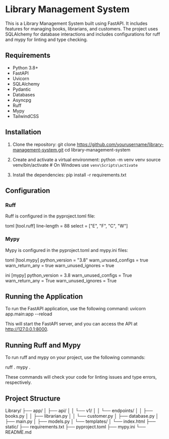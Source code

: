 # Library Management System

This is a Library Management System built using FastAPI. It includes features for managing books, librarians, and customers. The project uses SQLAlchemy for database interactions and includes configurations for ruff and mypy for linting and type checking.

## Requirements

- Python 3.8+
- FastAPI
- Uvicorn
- SQLAlchemy
- Pydantic
- Databases
- Asyncpg
- Ruff
- Mypy
- TailwindCSS

## Installation

1. Clone the repository:
   git clone https://github.com/yourusername/library-management-system.git
   cd library-management-system
   

2. Create and activate a virtual environment:
   python -m venv venv
   source venv/bin/activate  # On Windows use `venv\Scripts\activate`
   

3. Install the dependencies:
   pip install -r requirements.txt
   
## Configuration

### Ruff

Ruff is configured in the pyproject.toml file:

toml
[tool.ruff]
line-length = 88
select = ["E", "F", "C", "W"]


### Mypy

Mypy is configured in the pyproject.toml and mypy.ini files:

toml
[tool.mypy]
python_version = "3.8"
warn_unused_configs = true
warn_return_any = true
warn_unused_ignores = true


ini
[mypy]
python_version = 3.8
warn_unused_configs = True
warn_return_any = True
warn_unused_ignores = True


## Running the Application

To run the FastAPI application, use the following command:
uvicorn app.main:app --reload

This will start the FastAPI server, and you can access the API at http://127.0.0.1:8000.

## Running Ruff and Mypy

To run ruff and mypy on your project, use the following commands:

ruff .
mypy .

These commands will check your code for linting issues and type errors, respectively.

## Project Structure

Library/
├── app/
│   ├── api/
│   │   └── v1/
│   │       └── endpoints/
│   │           ├── books.py
│   │           ├── librarian.py
│   │           └── customer.py
│   ├── database.py
│   ├── main.py
│   ├── models.py
│   └── templates/
│       └── index.html
├── static/
├── requirements.txt
├── pyproject.toml
├── mypy.ini
└── README.md
